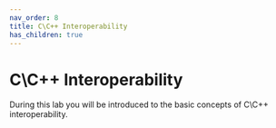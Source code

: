 ```yaml
---
nav_order: 8
title: C\C++ Interoperability
has_children: true
---
```

# C\C++ Interoperability
During this lab you will be introduced to the basic concepts of C\C++ interoperability.